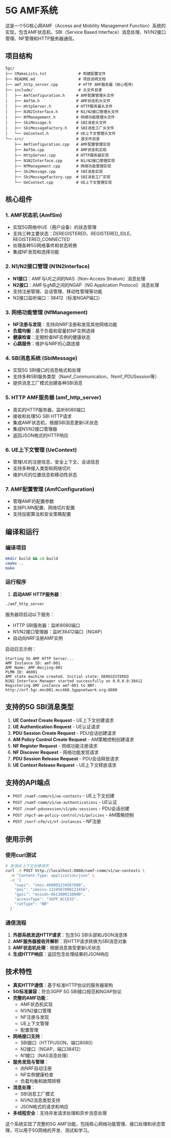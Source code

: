 # 5G AMF系统

这是一个5G核心网AMF（Access and Mobility Management Function）系统的实现，包含AMF状态机、SBI（Service Based Interface）消息处理、N1/N2接口管理、NF管理和HTTP服务器通信。

## 项目结构

```
5gc/
├── CMakeLists.txt              # 构建配置文件
├── README.md                   # 项目说明文档
├── amf_http_server.cpp         # HTTP AMF服务器（核心程序）
├── include/                    # 头文件目录
│   ├── AmfConfiguration.h     # AMF配置管理头文件
│   ├── AmfSm.h                # AMF状态机头文件
│   ├── HttpServer.h           # HTTP服务器头文件
│   ├── N1N2Interface.h        # N1/N2接口管理头文件
│   ├── NfManagement.h         # 网络功能管理头文件
│   ├── SbiMessage.h           # SBI消息头文件
│   ├── SbiMessageFactory.h    # SBI消息工厂头文件
│   └── UeContext.h            # UE上下文管理头文件
└── src/                       # 源文件目录
    ├── AmfConfiguration.cpp   # AMF配置管理实现
    ├── AmfSm.cpp              # AMF状态机实现
    ├── HttpServer.cpp         # HTTP服务器实现
    ├── N1N2Interface.cpp      # N1/N2接口管理实现
    ├── NfManagement.cpp       # 网络功能管理实现
    ├── SbiMessage.cpp         # SBI消息实现
    ├── SbiMessageFactory.cpp  # SBI消息工厂实现
    └── UeContext.cpp          # UE上下文管理实现
```

## 核心组件

### 1. AMF状态机 (AmfSm)
- 实现5G网络中UE（用户设备）的状态管理
- 支持三种主要状态：DEREGISTERED、REGISTERED_IDLE、REGISTERED_CONNECTED
- 处理各种5G网络事件和状态转换
- 集成NF发现和选择功能

### 2. N1/N2接口管理 (N1N2Interface)
- **N1接口**：AMF与UE之间的NAS（Non-Access Stratum）消息处理
- **N2接口**：AMF与gNB之间的NGAP（NG Application Protocol）消息处理
- 支持注册管理、会话管理、移动性管理等功能
- N2接口监听端口：38412（标准NGAP端口）

### 3. 网络功能管理 (NfManagement)
- **NF注册与发现**：支持向NRF注册和发现其他网络功能
- **负载均衡**：基于负载和容量的NF实例选择
- **健康检查**：定期检查NF实例的健康状态
- **心跳服务**：维护与NRF的心跳连接

### 4. SBI消息系统 (SbiMessage)
- 实现5G SBI接口的消息格式和处理
- 支持多种SBI服务类型（Namf_Communication、Nsmf_PDUSession等）
- 提供消息工厂模式创建各种SBI消息

### 5. HTTP AMF服务器 (amf_http_server)
- 真实的HTTP服务器，监听8080端口
- 接收和处理5G SBI HTTP请求
- 集成AMF状态机，根据SBI消息更新UE状态
- 集成N1/N2接口管理器
- 返回JSON格式的HTTP响应

### 6. UE上下文管理 (UeContext)
- 管理UE的注册信息、安全上下文、会话信息
- 支持多种接入类型和网络切片
- 维护UE的位置信息和移动性状态

### 7. AMF配置管理 (AmfConfiguration)
- 管理AMF的配置参数
- 支持PLMN配置、网络切片配置
- 支持加密算法和安全策略配置

## 编译和运行

### 编译项目
```bash
mkdir build && cd build
cmake ..
make
```

### 运行程序

1. **启动AMF HTTP服务器**：
```bash
./amf_http_server
```
服务器将启动以下服务：
- HTTP SBI服务器：监听8080端口
- N1/N2接口管理器：监听38412端口（NGAP）
- 自动向NRF注册AMF实例

启动日志示例：
```
Starting 5G AMF HTTP Server...
AMF Instance ID: amf-001
AMF Name: AMF-Beijing-001
PLMN ID: 46001
AMF state machine created. Initial state: DEREGISTERED
N1N2 Interface Manager started successfully on 0.0.0.0:38412
Registering AMF instance amf-001 to NRF: http://nrf.5gc.mnc001.mcc460.3gppnetwork.org:8080
```

## 支持的5G SBI消息类型

1. **UE Context Create Request** - UE上下文创建请求
2. **UE Authentication Request** - UE认证请求
3. **PDU Session Create Request** - PDU会话创建请求
4. **AM Policy Control Create Request** - AM策略控制创建请求
5. **NF Register Request** - 网络功能注册请求
6. **NF Discover Request** - 网络功能发现请求
7. **PDU Session Release Request** - PDU会话释放请求
8. **UE Context Release Request** - UE上下文释放请求

## 支持的API端点

- `POST /namf-comm/v1/ue-contexts` - UE上下文创建
- `POST /namf-comm/v1/ue-authentications` - UE认证
- `POST /nsmf-pdusession/v1/pdu-sessions` - PDU会话创建
- `POST /npcf-am-policy-control/v1/policies` - AM策略控制
- `POST /nnrf-nfm/v1/nf-instances` - NF注册

## 使用示例

### 使用curl测试
```bash
# 发送UE上下文创建请求
curl -X POST http://localhost:8080/namf-comm/v1/ue-contexts \
  -H "Content-Type: application/json" \
  -d '{
    "supi": "imsi-460001234567890",
    "pei": "imeisv-1234567890123456",
    "gpsi": "msisdn-8613800138000",
    "accessType": "3GPP_ACCESS",
    "ratType": "NR"
  }'
```

### 通信流程

1. **外部系统发送HTTP请求**：包含5G SBI头部和JSON消息体
2. **AMF服务器接收并解析**：将HTTP请求转换为SBI消息对象
3. **AMF状态机处理**：根据消息类型更新UE状态
4. **生成HTTP响应**：返回包含处理结果的JSON响应

## 技术特性

- **真实HTTP通信**：基于标准HTTP协议的服务器架构
- **5G标准兼容**：符合3GPP 5G SBI接口规范和NGAP协议
- **完整的AMF功能**：
  - AMF状态机实现
  - N1/N2接口管理
  - NF注册与发现
  - UE上下文管理
  - 配置管理
- **网络接口支持**：
  - SBI接口（HTTP/JSON，端口8080）
  - N2接口（NGAP，端口38412）
  - N1接口（NAS消息处理）
- **服务发现与管理**：
  - 向NRF自动注册
  - NF实例健康检查
  - 负载均衡和故障转移
- **消息处理**：
  - SBI消息工厂模式
  - N1/N2消息类型支持
  - JSON格式的请求和响应
- **多线程安全**：支持并发请求处理和异步消息处理

这个系统实现了完整的5G AMF功能，包括核心网络功能管理、接口处理和状态管理，可以用于5G网络的开发、测试和学习。